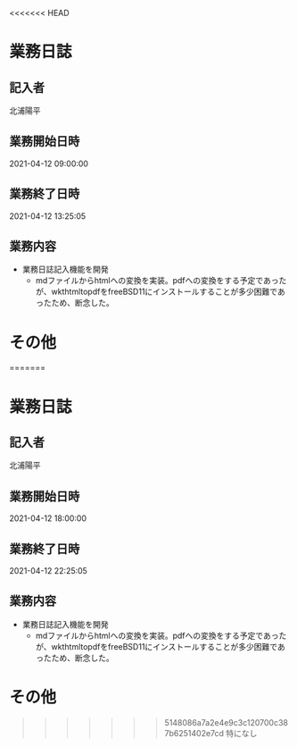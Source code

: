 <<<<<<< HEAD
# 業務日誌

## 記入者

北浦陽平

## 業務開始日時

2021-04-12 09:00:00

## 業務終了日時

2021-04-12 13:25:05

## 業務内容

- 業務日誌記入機能を開発
	- mdファイルからhtmlへの変換を実装。pdfへの変換をする予定であったが、wkthtmltopdfをfreeBSD11にインストールすることが多少困難であったため、断念した。

# その他

=======
# 業務日誌

## 記入者

北浦陽平

## 業務開始日時

2021-04-12 18:00:00

## 業務終了日時

2021-04-12 22:25:05

## 業務内容

- 業務日誌記入機能を開発
	- mdファイルからhtmlへの変換を実装。pdfへの変換をする予定であったが、wkthtmltopdfをfreeBSD11にインストールすることが多少困難であったため、断念した。

# その他

>>>>>>> 5148086a7a2e4e9c3c120700c387b6251402e7cd
特になし